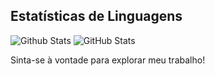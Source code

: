 ## Estatísticas de Linguagens
![Github Stats](https://github-profile-summary-cards.vercel.app/api/cards/repos-per-language.svg?username=bloodborne2)
![GitHub Stats](https://github-readme-stats.vercel.app/api?username=Bloodborne2&show_icons=true&count_private=true)

Sinta-se à vontade para explorar meu trabalho!
